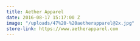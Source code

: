 ```yaml
---
title: Aether Apparel
date: 2016-08-17 15:17:00 Z
image: "/uploads/47%20-%20aetherapparel@2x.jpg"
store-link: https://www.aetherapparel.com
---
```


